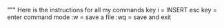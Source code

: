 """ Here is the instructions for all my commands 
        key i = INSERT
        esc key = enter command mode 
        :w  = save a file
        :wq = save and exit 


